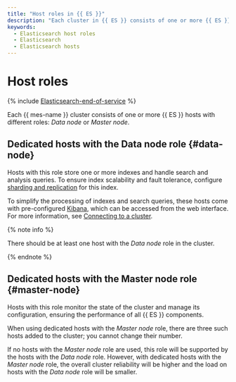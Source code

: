 ```yaml
---
title: "Host roles in {{ ES }}"
description: "Each cluster in {{ ES }} consists of one or more {{ ES }} hosts with different roles: Data node or Master node."
keywords:
  - Elasticsearch host roles
  - Elasticsearch
  - Elasticsearch hosts
---
```


# Host roles

{% include [Elasticsearch-end-of-service](../../_includes/mdb/mes/note-end-of-service.md) %}

Each {{ mes-name }} cluster consists of one or more {{ ES }} hosts with different roles: _Data node_ or _Master node_.

## Dedicated hosts with the Data node role {#data-node}

Hosts with this role store one or more indexes and handle search and analysis queries. To ensure index scalability and fault tolerance, configure [sharding and replication](scalability-and-resilience.md) for this index.

To simplify the processing of indexes and search queries, these hosts come with pre-configured [Kibana](https://www.elastic.co/kibana/features), which can be accessed from the web interface. For more information, see [Connecting to a cluster](../operations/cluster-connect.md).

{% note info %}

There should be at least one host with the _Data node_ role in the cluster.

{% endnote %}

## Dedicated hosts with the Master node role {#master-node}

Hosts with this role monitor the state of the cluster and manage its configuration, ensuring the performance of all {{ ES }} components.

When using dedicated hosts with the _Master node_ role, there are three such hosts added to the cluster; you cannot change their number.

If no hosts with the _Master node_ role are used, this role will be supported by the hosts with the _Data node_ role. However, with dedicated hosts with the _Master node_ role, the overall cluster reliability will be higher and the load on hosts with the _Data node_ role will be smaller.
